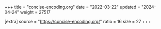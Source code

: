 +++
title = "concise-encoding.org"
date = "2022-03-22"
updated = "2024-04-24"
weight = 27517

[extra]
source = "https://concise-encoding.org/"
ratio = 16
size = 27
+++

